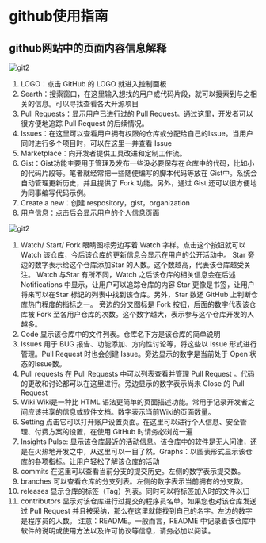 # github使用指南

## github网站中的页面内容信息解释

![git2](/blog/img/html/git2.png)

1. LOGO：点击 GitHub 的 LOGO 就进入控制面板
2. Searth：搜索窗口，在这里输入想找的用户或代码片段，就可以搜索到与之相关的信息。可以寻找查看各大开源项目
3. Pull Requests：显示用户已进行过的 Pull Request。通过这里，开发者可以很方便地追踪 Pull Request 的后续情况。
4. Issues：在这里可以查看用户拥有权限的仓库或分配给自己的Issue。当用户同时进行多个项目时，可以在这里一并查看 Issue
5. Marketplace：向开发者提供工具改进和定制工作流。
6. Gist：Gist功能主要用于管理及发布一些没必要保存在仓库中的代码，比如小的代码片段等。笔者就经常把一些随便编写的脚本代码等放在 Gist中。系统会自动管理更新历史，并且提供了 Fork 功能。另外，通过 Gist 还可以很方便地为同事编写代码示例。
7. Create a new：创建 respository，gist，organization
8. 用户信息：点击后会显示用户的个人信息页面

![git2](/blog/img/html/git3.png)

1. Watch/ Start/ Fork 眼睛图标旁边写着 Watch 字样。点击这个按钮就可以 Watch 该仓库，今后该仓库的更新信息会显示在用户的公开活动中。
   Star 旁边的数字表示给这个仓库添加Star 的人数。这个数越高，代表该仓库越受关注。
   Watch 与Star 有所不同，Watch 之后该仓库的相关信息会在后述Notifications 中显示，让用户可以追踪仓库的内容
   Star 更像是书签，让用户将来可以在Star 标记的列表中找到该仓库。另外，Star 数还 GitHub 上判断仓库热门程度的指标之一。
   旁边的分叉图标是 Fork 按钮，后面的数字代表该仓库被 Fork 至各用户仓库的次数。这个数字越大，表示参与这个仓库开发的人越多。
2. Code
   显示该仓库中的文件列表。仓库名下方是该仓库的简单说明
3. Issues
   用于 BUG 报告、功能添加、方向性讨论等，将这些以 Issue 形式进行管理。Pull Request 时也会创建 Issue。旁边显示的数字是当前处于 Open 状态的Issue数。
4. Pull requests
   在 Pull Requests 中可以列表查看并管理 Pull Request 。代码的更改和讨论都可以在这里进行。旁边显示的数字表示尚未 Close 的 Pull Request
5. Wiki
   Wiki是一种比 HTML 语法更简单的页面描述功能。常用于记录开发者之间应该共享的信息或软件文档。数字表示当前Wiki的页面数量。
6. Setting
   点击它可以打开账户设置页面。在这里可以进行个人信息、安全管理、付费方案的设置，在使用 GitHub 时请务必浏览一遍
7. Insights
   Pulse: 显示该仓库最近的活动信息。该仓库中的软件是无人问津，还是在火热地开发之中，从这里可以一目了然。Graphs：以图表形式显示该仓库的各项指标。让用户轻松了解该仓库的活动
8. commits
   在这里可以查看当前分支的提交历史。左侧的数字表示提交数。
9. branches
   可以查看仓库的分支列表。左侧的数字表示当前拥有的分支数。
10. releases
    显示仓库的标签（Tag）列表。同时可以将标签加入时的文件以归
11. contributors
    显示对该仓库进行过提交的程序员名单。如果您也对该仓库发送过 Pull Request 并且被采纳，那么在这里就能找到自己的名字。左边的数字是程序员的人数。
    注意：README。一般而言，README 中记录着该仓库中软件的说明或使用方法以及许可协议等信息，请务必加以阅读。
